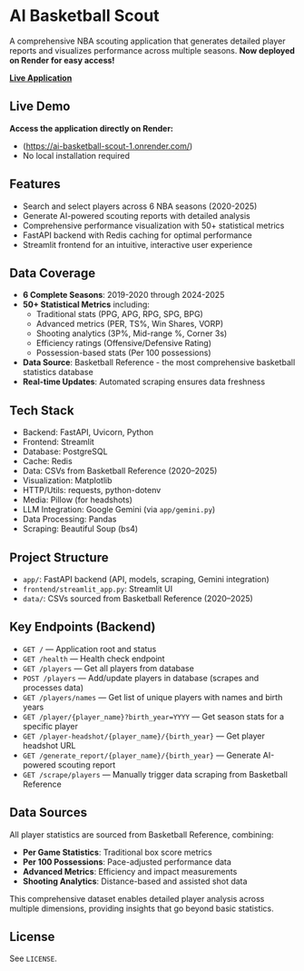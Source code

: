 AI Basketball Scout
===================

A comprehensive NBA scouting application that generates detailed player reports and visualizes performance across multiple seasons. **Now deployed on Render for easy access!**

**[Live Application](https://ai-basketball-scout-1.onrender.com/)**

Live Demo
---------
**Access the application directly on Render:**
- (https://ai-basketball-scout-1.onrender.com/)
- No local installation required

Features
--------
- Search and select players across 6 NBA seasons (2020-2025)
- Generate AI-powered scouting reports with detailed analysis
- Comprehensive performance visualization with 50+ statistical metrics
- FastAPI backend with Redis caching for optimal performance
- Streamlit frontend for an intuitive, interactive user experience

Data Coverage
-------------
- **6 Complete Seasons**: 2019-2020 through 2024-2025
- **50+ Statistical Metrics** including:
  - Traditional stats (PPG, APG, RPG, SPG, BPG)
  - Advanced metrics (PER, TS%, Win Shares, VORP)
  - Shooting analytics (3P%, Mid-range %, Corner 3s)
  - Efficiency ratings (Offensive/Defensive Rating)
  - Possession-based stats (Per 100 possessions)
- **Data Source**: Basketball Reference - the most comprehensive basketball statistics database
- **Real-time Updates**: Automated scraping ensures data freshness

Tech Stack
---------
- Backend: FastAPI, Uvicorn, Python
- Frontend: Streamlit
- Database: PostgreSQL
- Cache: Redis
- Data: CSVs from Basketball Reference (2020–2025)
- Visualization: Matplotlib
- HTTP/Utils: requests, python-dotenv
- Media: Pillow (for headshots)
- LLM Integration: Google Gemini (via `app/gemini.py`)
- Data Processing: Pandas
- Scraping: Beautiful Soup (bs4)

Project Structure
-----------------
- `app/`: FastAPI backend (API, models, scraping, Gemini integration)
- `frontend/streamlit_app.py`: Streamlit UI
- `data/`: CSVs sourced from Basketball Reference (2020–2025)

Key Endpoints (Backend)
-----------------------
- `GET /` — Application root and status
- `GET /health` — Health check endpoint
- `GET /players` — Get all players from database
- `POST /players` — Add/update players in database (scrapes and processes data)
- `GET /players/names` — Get list of unique players with names and birth years
- `GET /player/{player_name}?birth_year=YYYY` — Get season stats for a specific player
- `GET /player-headshot/{player_name}/{birth_year}` — Get player headshot URL
- `GET /generate_report/{player_name}/{birth_year}` — Generate AI-powered scouting report
- `GET /scrape/players` — Manually trigger data scraping from Basketball Reference

Data Sources
------------
All player statistics are sourced from Basketball Reference, combining:
- **Per Game Statistics**: Traditional box score metrics
- **Per 100 Possessions**: Pace-adjusted performance data
- **Advanced Metrics**: Efficiency and impact measurements
- **Shooting Analytics**: Distance-based and assisted shot data

This comprehensive dataset enables detailed player analysis across multiple dimensions, providing insights that go beyond basic statistics.

License
-------
See `LICENSE`.
